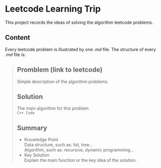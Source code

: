 # Leetcode Learning Trip
This project records the ideas of solving the algorithm leetcode problems.

## Content
Every leetcode problem is illustrated by one *.md* file. The structure of every *.md* file is:

>## Promblem (link to leetcode)
>Simple description of the algorithm problems.
>## Solution
>The main algorithm for this problem.<br>
>`C++ Code`
>## Summary
>- Knowledge Point<br>
>Data structure, such as: list, tree...<br>
>Algorithm, such as: recursive, dynamic programming...
>- Key Solution<br>
>Explain the main function or the key idea of the solution.

